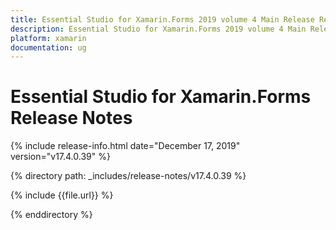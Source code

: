 ```yaml
---
title: Essential Studio for Xamarin.Forms 2019 volume 4 Main Release Release Notes  
description: Essential Studio for Xamarin.Forms 2019 volume 4 Main Release Release Notes  
platform: xamarin
documentation: ug
---
```


# Essential Studio for Xamarin.Forms  Release Notes  

{% include release-info.html date="December 17, 2019"  version="v17.4.0.39" %} 


{% directory path: _includes/release-notes/v17.4.0.39 %}

{% include {{file.url}} %}

{% enddirectory %}